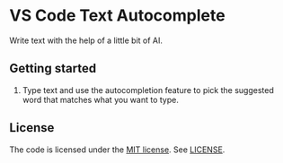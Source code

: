 # VS Code Text Autocomplete
Write text with the help of a little bit of AI.

## Getting started
1. Type text and use the autocompletion feature to pick the suggested word that matches what you want to type.

## License
The code is licensed under the [MIT license](http://choosealicense.com/licenses/mit/). See [LICENSE](LICENSE).
